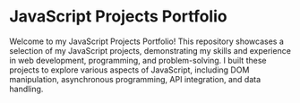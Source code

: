 # JavaScript Projects Portfolio
Welcome to my JavaScript Projects Portfolio! This repository showcases a selection of my JavaScript projects, demonstrating my skills and experience in web development, programming, and problem-solving. I built these projects to explore various aspects of JavaScript, including DOM manipulation, asynchronous programming, API integration, and data handling.

